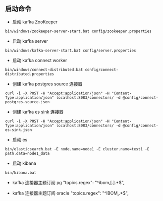 
## 启动命令

- 启动 kafka ZooKeeper
```
bin/windows/zookeeper-server-start.bat config/zookeeper.properties
```

- 启动 kafka server
```
bin/windows/kafka-server-start.bat config/server.properties
```

- 启动 kafka connect worker
```
bin/windows/connect-distributed.bat config/connect-distributed.properties 
```

- 创建 kafka postgres source 连接器
```
curl -i -X POST -H "Accept:application/json" -H "Content-Type:application/json" localhost:8083/connectors/ -d @config/connect-postgres-source.json
```

- 创建 kafka es sink 连接器
```
curl -i -X POST -H "Accept:application/json" -H "Content-Type:application/json" localhost:8083/connectors/ -d @config/connect-es-sink.json
```

- 启动 es
```
bin/elasticsearch.bat -E node.name=node1 -E cluster.name=test1 -E path.data=node1_data
```

- 启动 kibana
```
bin/kibana.bat
```

- kafka 连接器主题订阅 pg
"topics.regex": "^ibom[.](mstdata|chgmgmt|cfgmgmt|bommgmt)[.].*$",

- kafka 连接器主题订阅 oracle
"topics.regex": "^IBOM[.](MD_|CHG_|CFG_|BM_).*$",